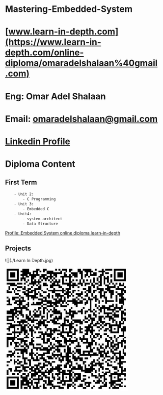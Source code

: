 # Mastering-Embedded-System
# [www.learn-in-depth.com](https://www.learn-in-depth.com/online-diploma/omaradelshalaan%40gmail.com)
# Eng: Omar Adel Shalaan
#  Email: omaradelshalaan@gmail.com
#  [Linkedin Profile](https://www.linkedin.com/in/omar-adel-shalaan-67aaa714b/)

# Diploma Content

## First Term 
		- Unit 2: 
			- C Programming
		- Unit 3:
			- Embedded C
		- Unit4: 
			- system architect 
			- Data Structure

[Profile: Embedded System online diploma learn-in-depth ](https://www.learn-in-depth.com/online-diploma/omaradelshalaan%40gmail.com)
## Projects
![](./Learn In Depth.jpg)

![](./qrcode.jpg)
